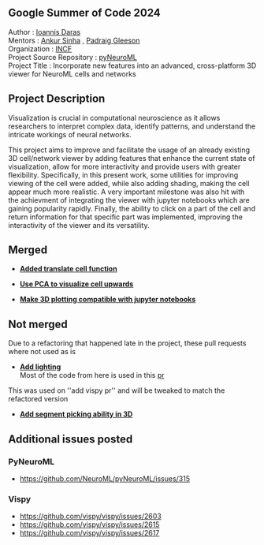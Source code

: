 ## Google Summer of Code 2024 
Author : [Ioannis Daras](https://github.com/lej0hn) <br/>
Mentors : [Ankur Sinha](https://github.com/sanjayankur31) , [Padraig Gleeson](https://github.com/pgleeson) <br/>
Organization : [INCF](https://www.incf.org/) <br/>
Project Source Repository : [pyNeuroML](https://github.com/NeuroML/pyNeuroML) <br/>
Project Title : Incorporate new features into an advanced, cross-platform 3D viewer for NeuroML cells and networks  <br/>

## Project Description
Visualization is crucial in computational neuroscience as it allows researchers to interpret complex data, identify patterns, and understand the intricate workings of neural networks.

This project aims to improve and facilitate the usage of an already existing 3D cell/network viewer by adding features that enhance the current state of visualization, allow for more interactivity and provide users with greater flexibility. Specifically, in this present work, some utilities for improving viewing of the cell were added, while also adding shading, making the cell appear much more realistic. A very important milestone was also hit with the achievment of integrating the viewer with jupyter notebooks which are gaining popularity rapidly. Finally, the ability to click on a part of the cell and return information for that specific part was implemented, improving the interactivity of the viewer and its versatility. 



## Merged
* **[Added translate cell function](https://github.com/NeuroML/pyNeuroML/pull/367)** <br/>

* **[Use PCA to visualize cell upwards](https://github.com/NeuroML/pyNeuroML/pull/379)** <br/>

* **[Make 3D plotting compatible with jupyter notebooks](https://github.com/NeuroML/pyNeuroML/pull/399)** <br/>

## Not merged <br/>

Due to a refactoring that happened late in the project, these pull requests where not used as is 
* **[Add lighting](https://github.com/NeuroML/pyNeuroML/pull/405)** <br/>
Most of the code from here is used in this [pr](https://github.com/NeuroML/pyNeuroML/commit/562c8249516ad8b15307a6f0e4345c6edaf62a4b) <br/> 


This was used on ''add vispy pr'' and will be tweaked to match the refactored version<br/>
* **[Add segment picking ability in 3D](https://github.com/NeuroML/pyNeuroML/pull/420)** <br/>

## Additional issues posted
### PyNeuroML
* https://github.com/NeuroML/pyNeuroML/issues/315 <br/>

### Vispy
* https://github.com/vispy/vispy/issues/2603 <br/>
* https://github.com/vispy/vispy/issues/2615 <br/>
* https://github.com/vispy/vispy/issues/2617 <br/>
